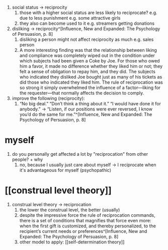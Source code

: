 1. social status → reciprocity
	1. those with a higher social status are less likely to reciprocate? e.g. due to less punishment e.g. some attractive girls
	2. they also can become used to it e.g. streamers getting donations
2. disliking → reciprocity^[Influence, New and Expanded: The Psychology of Persuasion, p. 8]
	1. disliking a person might not affect reciprocity as much e.g. sales person
	2. A more interesting finding was that the relationship between liking and compliance was completely wiped out in the condition under which subjects had been given a Coke by Joe. For those who owed him a favor, it made no difference whether they liked him or not; they felt a sense of obligation to repay him, and they did. The subjects who indicated they disliked Joe bought just as many of his tickets as did those who indicated they liked him. The rule of reciprocation was so strong it simply overwhelmed the influence of a factor—liking for the requester—that normally affects the decision to comply.
3. improve the following (reciprocity):
	1. “No big deal.” “Don’t think a thing about it.” “I would have done it for anybody.” → “Listen, if our positions were ever reversed, I know you’d do the same for me.”^[Influence, New and Expanded: The Psychology of Persuasion, p. 8]

# myself
1. do you personally get affected a lot by "reciprocation" from other people? + why
	1. no, because I usually just care about myself → I reciprocate when it's advantageous for myself (psychopathic)

# [[construal level theory]]
1. construal level theory → reciprocation
	1. the lower the construal level, the better (usually)
	2. despite the impressive force the rule of reciprocation commands, there is a set of conditions that magnifies that force even more: when the first gift is customized, and thereby personalized, to the recipient’s current needs or preferences^[Influence, New and Expanded: The Psychology of Persuasion, p. 8]
	3. other model to apply: [[self-determination theory]]